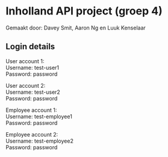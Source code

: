 # Inholland API project (groep 4)
Gemaakt door: Davey Smit, Aaron Ng en Luuk Kenselaar

## Login details
User account 1:  
Username: test-user1  
Password: password

User account 2:  
Username: test-user2  
Password: password

Employee account 1:  
Username: test-employee1    
Password: password

Employee account 2:  
Username: test-employee2     
Password: password
